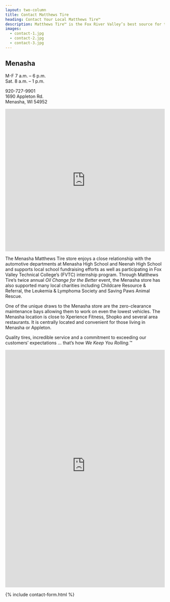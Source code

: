 ```yaml
---
layout: two-column
title: Contact Matthews Tire
heading: Contact Your Local Matthews Tire™
description: Matthews Tire™ is the Fox River Valley’s best source for tires and auto service. Customers in Green Bay, Appleton, Fond du Lac and Waupaca trust Matthews Tire.
images:
  - contact-1.jpg
  - contact-2.jpg
  - contact-3.jpg
---
```


## Menasha

M-F 7 a.m. – 6 p.m. <br>
Sat. 8 a.m. – 1 p.m.

920-727-9901 <br>
1690 Appleton Rd. <br>
Menasha, WI 54952

<iframe src="https://www.google.com/maps/embed?pb=!1m18!1m12!1m3!1d2858.771141176055!2d-88.42652968448337!3d44.232369979105705!2m3!1f0!2f0!3f0!3m2!1i1024!2i768!4f13.1!3m3!1m2!1s0x0000000000000000%3A0x2f4f723b1a39619c!2sMatthews+Tire+%26+Auto+Services+Center!5e0!3m2!1sen!2sus!4v1541094453256" width="100%" height="450" frameborder="0" style="border:0" allowfullscreen></iframe>

The Menasha Matthews Tire store enjoys a close relationship with the automotive departments at Menasha High School and Neenah High School and supports local school fundraising efforts as well as participating in Fox Valley Technical College’s (FVTC) internship program. Through Matthews Tire’s twice annual *Oil Change for the Better* event, the Menasha store has also supported many local charities including Childcare Resource & Referral, the Leukemia & Lymphoma Society and Saving Paws Animal Rescue.

One of the unique draws to the Menasha store are the zero-clearance maintenance bays allowing them to work on even the lowest vehicles. The Menasha location is close to Xperience Fitness, Shopko and several area restaurants. It is centrally located and convenient for those living in Menasha or Appleton.

Quality tires, incredible service and a commitment to exceeding our customers’ expectations … that’s how *We Keep You Rolling.*™

<iframe id="quoteForm" src="https://www.autorepaircompare.com/quotedirect?accountNumber=AA2153" width="100%" height="750px" frameborder="0" style="border:0" allowfullscreen></iframe>

{% include contact-form.html %}
